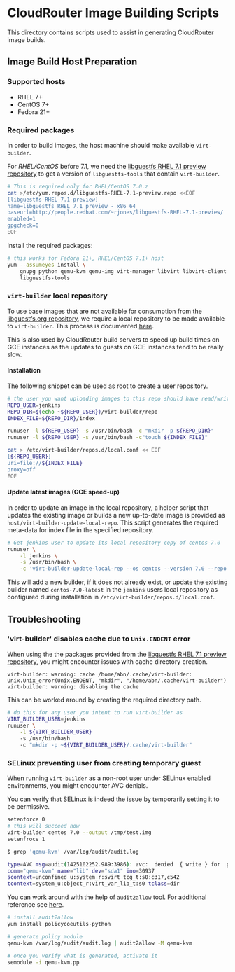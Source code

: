# CloudRouter Image Building Scripts

This directory contains scripts used to assist in generating CloudRouter image builds.

## Image Build Host Preparation

### Supported hosts
- RHEL 7+
- CentOS 7+
- Fedora 21+

### Required packages
In order to build images, the host machine should make available `virt-builder`.

For *RHEL/CentOS* before 7.1, we need the [libguestfs RHEL 7.1 preview repository](http://www.redhat.com/archives/virt-tools-list/2014-May/msg00053.html) to get a version of `libguestfs-tools` that contain `virt-builder`.
```sh
# This is required only for RHEL/CentOS 7.0.z
cat >/etc/yum.repos.d/libguestfs-RHEL-7.1-preview.repo <<EOF
[libguestfs-RHEL-7.1-preview]
name=libguestfs RHEL 7.1 preview - x86_64
baseurl=http://people.redhat.com/~rjones/libguestfs-RHEL-7.1-preview/
enabled=1
gpgcheck=0
EOF
```
Install the required packages:
```sh
# this works for Fedora 21+, RHEL/CentOS 7.1+ host
yum --assumeyes install \
    gnupg python qemu-kvm qemu-img virt-manager libvirt libvirt-client \
    libguestfs-tools
```
### `virt-builder` local repository
To use base images that are not available for consumption from the [libguestfs.org repository](http://libguestfs.org/download/builder/), we require a local repository to be made available to `virt-builder`. This process is documented [here](https://rwmj.wordpress.com/2014/09/11/creating-a-local-virt-builder-repository/).

This is also used by CloudRouter build servers to speed up build times on GCE instances as the updates to guests on GCE instances tend to be really slow.

#### Installation
The following snippet can be used as root to create a user repository.
```sh
# the user you want uploading images to this repo should have read/write access
REPO_USER=jenkins
REPO_DIR=$(echo ~${REPO_USER})/virt-builder/repo
INDEX_FILE=${REPO_DIR}/index

runuser -l ${REPO_USER} -s /usr/bin/bash -c "mkdir -p ${REPO_DIR}"
runuser -l ${REPO_USER} -s /usr/bin/bash -c"touch ${INDEX_FILE}"

cat > /etc/virt-builder/repos.d/local.conf << EOF
[${REPO_USER}]
uri=file://${INDEX_FILE}
proxy=off
EOF
```

#### Update latest images (GCE speed-up)
In order to update an image in the local repository, a helper script that updates the existing image or builds a new up-to-date image is provided as `host/virt-builder-update-local-repo`. This script generates the required meta-data for index file in the specified repository.

```sh
# Get jenkins user to update its local repository copy of centos-7.0
runuser \
    -l jenkins \
    -s /usr/bin/bash \
    -c 'virt-builder-update-local-rep --os centos --version 7.0 --repo jenkins --suffix latest'
```

This will add a new builder, if it does not already exist, or update the existing builder named `centos-7.0-latest` in the `jenkins` users local repository as configured during installation in `/etc/virt-builder/repos.d/local.conf`.

## Troubleshooting
### 'virt-builder' disables cache due to `Unix.ENOENT` error
When using the the packages provided from the [libguestfs RHEL 7.1 preview repository](http://www.redhat.com/archives/virt-tools-list/2014-May/msg00053.html), you might encounter issues with cache directory creation.
```
virt-builder: warning: cache /home/abn/.cache/virt-builder:
Unix.Unix_error(Unix.ENOENT, "mkdir", "/home/abn/.cache/virt-builder")
virt-builder: warning: disabling the cache
```

This can be worked around by creating the required directory path.

```sh
# do this for any user you intent to run virt-builder as
VIRT_BUILDER_USER=jenkins
runuser \
    -l ${VIRT_BUILDER_USER}
    -s /usr/bin/bash
    -c "mkdir -p ~${VIRT_BUILDER_USER}/.cache/virt-builder"
```

### SELinux preventing user from creating temporary guest
When running `virt-builder` as a non-root user under SELinux enabled environments, you might encounter AVC denials.

You can verify that SELinux is indeed the issue by temporarily setting it to be permissive.
```sh
setenforce 0
# this will succeed now
virt-builder centos 7.0 --output /tmp/test.img
setenfroce 1
```

```sh
$ grep 'qemu-kvm' /var/log/audit/audit.log

type=AVC msg=audit(1425102252.989:3986): avc:  denied  { write } for  pid=8849
comm="qemu-kvm" name="lib" dev="sda1" ino=30937
scontext=unconfined_u:system_r:svirt_tcg_t:s0:c317,c542
tcontext=system_u:object_r:virt_var_lib_t:s0 tclass=dir
```

You can work around with the help of `audit2allow` tool. For additional reference see [here](https://access.redhat.com/documentation/en-US/Red_Hat_Enterprise_Linux/6/html/Security-Enhanced_Linux/sect-Security-Enhanced_Linux-Fixing_Problems-Allowing_Access_audit2allow.html).
```sh
# install audit2allow
yum install policycoeutils-python

# generate policy module
qemu-kvm /var/log/audit/audit.log | audit2allow -M qemu-kvm

# once you verify what is generated, activate it
semodule -i qemu-kvm.pp
```
